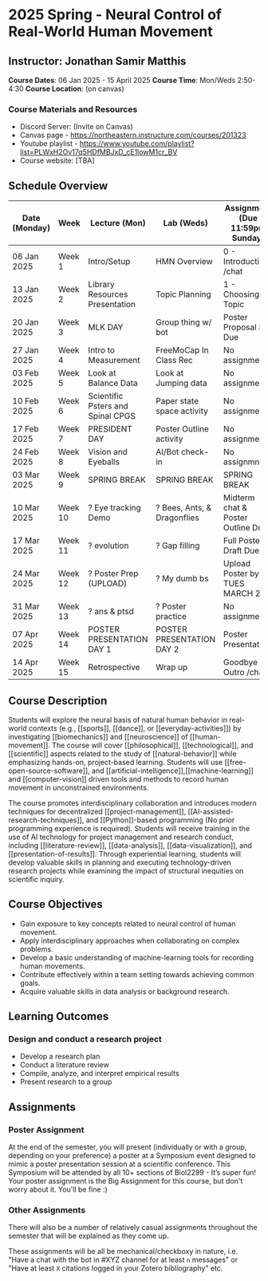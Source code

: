 # 2025 Spring - Neural Control of Real-World Human Movement

## Instructor: Jonathan Samir Matthis

**Course Dates**: 06 Jan 2025 - 15 April 2025
**Course Time**: Mon/Weds 2:50-4:30
**Course Location**: (on canvas)

### Course Materials and Resources

- Discord Server: (Invite on Canvas)
- Canvas page - https://northeastern.instructure.com/courses/201323
- Youtube playlist - https://www.youtube.com/playlist?list=PLWxH2Ov17q5HDfMBJxD_cE1lowM1cr_BV
- Course website: [TBA]

## Schedule Overview

| Date (Monday) | Week    | Lecture (Mon)                     | Lab (Weds)                  | Assignment (Due 11:59pm Sunday)   |
|---------------|---------|-----------------------------------|-----------------------------|-----------------------------------|
| 06 Jan 2025   | Week 1  | Intro/Setup                       | HMN Overview                | 0 - Introduction /chat            |
| 13 Jan 2025   | Week 2  | Library Resources Presentation    | Topic Planning              | 1 - Choosing a Topic              | 
| 20 Jan 2025   | Week 3  | MLK DAY                           | Group thing w/ bot          | Poster Proposal #1 Due            |
| 27 Jan 2025   | Week 4  | Intro to Measurement              | FreeMoCap In Class Rec      | No assignment                     |
| 03 Feb 2025   | Week 5  | Look at Balance Data              | Look at Jumping data        | No assignment                     |
| 10 Feb 2025   | Week 6  | Scientific Psters and Spinal CPGS | Paper state space activity  | No assignment                     |
| 17 Feb 2025   | Week 7  | PRESIDENT DAY                     | Poster Outline activity     | No assignment                     |
| 24 Feb 2025   | Week 8  | Vision and Eyeballs               | AI/Bot check-in             | No assignmnet                     |
| 03 Mar 2025   | Week 9  | SPRING BREAK                      | SPRING BREAK                | SPRING BREAK                      |
| 10 Mar 2025   | Week 10 | ? Eye tracking Demo               | ? Bees, Ants, & Dragonflies | Midterm chat & Poster Outline Due |
| 17 Mar 2025   | Week 11 | ? evolution                       | ? Gap filling               | Full Poster Draft Due!            |
| 24 Mar 2025   | Week 12 | ? Poster Prep (UPLOAD)            | ? My dumb bs                | Upload Poster by TUES MARCH 25    |
| 31 Mar 2025   | Week 13 | ? ans & ptsd                      | ? Poster practice           | No assignment                     |
| 07 Apr 2025   | Week 14 | POSTER PRESENTATION DAY 1         | POSTER PRESENTATION DAY 2   | Poster Presentation!              |
| 14 Apr 2025   | Week 15 | Retrospective                     | Wrap up                     | Goodbye Outro /chat               |

## Course Description

Students will explore the neural basis of natural human behavior in real-world contexts (e.g., [[sports]], [[dance]],
or [[everyday-activities]]) by investigating  [[biomechanics]] and  [[neuroscience]] of [[human-movement]]. The course
will cover [[philosophical]], [[technological]], and [[scientific]] aspects related to the study of [[natural-behavior]]
while emphasizing hands-on, project-based learning. Students will use [[free-open-source-software]],
and [[artificial-intelligence]],[[machine-learning]] and [[computer-vision]] driven tools and methods to record human
movement in unconstrained environments.

The course promotes interdisciplinary collaboration and introduces modern techniques for
decentralized [[project-management]], [[AI-assisted-research-techniques]], and [[Python]]-based programming (No prior
programming experience is required). Students will receive training in the use of AI technology for project management
and research conduct, including [[literature-review]], [[data-analysis]], [[data-visualization]],
and [[presentation-of-results]]. Through experiential learning, students will develop valuable skills in planning and
executing technology-driven research projects while examining the impact of structural inequities on scientific inquiry.

## Course Objectives

- Gain exposure to key concepts related to neural control of human movement.
- Apply interdisciplinary approaches when collaborating on complex problems.
- Develop a basic understanding of machine-learning tools for recording human movements.
- Contribute effectively within a team setting towards achieving common goals.
- Acquire valuable skills in data analysis or background research.

## Learning Outcomes

### Design and conduct a research project

- Develop a research plan
- Conduct a literature review
- Compile, analyze, and interpret empirical results
- Present research to a group

## Assignments

### Poster Assignment

At the end of the semester, you will present (individually or with a group, depending on your preference) a poster at a
Symposium event designed to mimic a poster presentation session at a scientific conference. This Symposium will be
attended by all 10+ sections of Biol2299 - It’s super fun! Your poster assignment is the Big Assignment for this course,
but don't worry about it. You'll be fine :)

### Other Assignments

There will also be a number of relatively casual assignments throughout the semester that will be explained as they come
up.

These assignments will be all be mechanical/checkboxy in nature, i.e.  "Have a chat with the bot in #XYZ channel for at
least `n` messages" or "Have at least `X` citations logged in your Zotero bibliography" etc. 